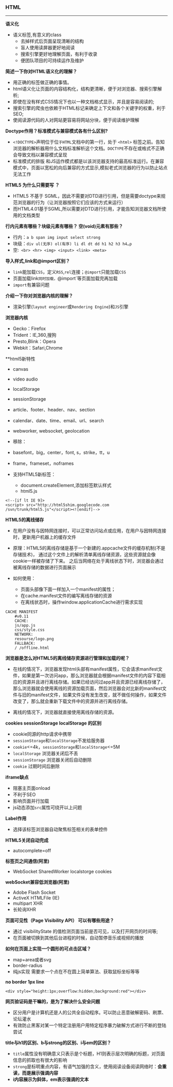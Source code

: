 
### HTML
---

**语义化**

- 语义标签,有意义的class 
  - 去掉样式后页面呈现清晰的结构
  - 盲人使用读屏器更好地阅读
  - 搜索引擎更好地理解页面，有利于收录
  - 便团队项目的可持续运作及维护

**简述一下你对HTML语义化的理解？**
- 用正确的标签做正确的事情。
- html语义化让页面的内容结构化，结构更清晰，便于对浏览器、搜索引擎解析;
- 即使在没有样式CSS情况下也以一种文档格式显示，并且是容易阅读的;
- 搜索引擎的爬虫也依赖于HTML标记来确定上下文和各个关键字的权重，利于SEO;
- 使阅读源代码的人对网站更容易将网站分块，便于阅读维护理解

**Doctype作用？标准模式与兼容模式各有什么区别?**

- `<!DOCTYPE>`声明位于位`于HTML`文档中的第一行，处于 `<html>` 标签之前。告知浏览器的解析器用什么文档标准解析这个文档。`DOCTYPE`不存在或格式不正确会导致文档以兼容模式呈现
- 标准模式的排版 和JS运作模式都是以该浏览器支持的最高标准运行。在兼容模式中，页面以宽松的向后兼容的方式显示,模拟老式浏览器的行为以防止站点无法工作

**HTML5 为什么只需要写 <!DOCTYPE HTML>？**

- HTML5 不基于 SGML，因此不需要对DTD进行引用，但是需要doctype来规范浏览器的行为（让浏览器按照它们应该的方式来运行）
-  而HTML4.01基于SGML,所以需要对DTD进行引用，才能告知浏览器文档所使用的文档类型

**行内元素有哪些？块级元素有哪些？ 空(void)元素有那些？**

- 行内：`a b span img input select strong`
- 块级：`div ul(无序) ol(有序) li dl dt dd h1 h2 h3 h4…p`
- 空:` <br> <hr> <img> <input> <link> <meta>`

**导入样式,link和@import区别？**

- `link`能加载`CSS`，定义`RSS`,`rel`连接；`@import`只能加载`CSS`
- 页面加载link`同时加载，`@import`等页面加载完再加载
- `import`有兼容问题

**介绍一下你对浏览器内核的理解？**

- 渲染引擎(`layout engineer`或`Rendering Engine`)和`JS`引擎

**浏览器内核**

- Gecko：Firefox
- Trident：IE,360,搜狗
- Presto,Blink：Opera
- Webkit：Safari,Chrome

**html5新特性
  - canvas
  - video audio 
  - localStorage
  - sessionStorage
  - article、footer、header、nav、section
  - calendar、date、time、email、url、search
  - webworker, websocket, geolocation
  
-  移除：
  - basefont，big，center，font, s，strike，tt，u
  - frame，frameset，noframes
  
- 支持HTML5新标签：
  - document.createElement,添加标签默认样式
  - html5.js

```
<!--[if lt IE 9]>
<script> src="http://html5shim.googlecode.com
/svn/trunk/html5.js"</script><![endif]-->
```


**HTML5的离线储存**

- 在用户没有与因特网连接时，可以正常访问站点或应用，在用户与因特网连接时，更新用户机器上的缓存文件

- 原理：HTML5的离线存储是基于一个新建的.appcache文件的缓存机制(不是存储技术)，
通过这个文件上的解析清单离线存储资源，这些资源就会像cookie一样被存储了下来。
之后当网络在处于离线状态下时，浏览器会通过被离线存储的数据进行页面展示

- 如何使用：
  - 页面头部像下面一样加入一个manifest的属性；
  - 在cache.manifest文件的编写离线存储的资源
  - 在离线状态时，操作window.applicationCache进行需求实现
```
CACHE MANIFEST
    #v0.11
    CACHE:
    js/app.js
    css/style.css
    NETWORK:
    resourse/logo.png
    FALLBACK:
    / /offline.html
```

**浏览器是怎么对HTML5的离线储存资源进行管理和加载的呢？**

- 在线的情况下，浏览器发现html头部有manifest属性，它会请求manifest文件，如果是第一次访问app，那么浏览器就会根据manifest文件的内容下载相应的资源并且进行离线存储。如果已经访问过app并且资源已经离线存储了，那么浏览器就会使用离线的资源加载页面，然后浏览器会对比新的manifest文件与旧的manifest文件，如果文件没有发生改变，就不做任何操作，如果文件改变了，那么就会重新下载文件中的资源并进行离线存储。

- 离线的情况下，浏览器就直接使用离线存储的资源。

**cookies sessionStorage localStorage 的区别**

- cookie同源的http请求中携带
- `sessionStorage`和`localStorage`不发给服务器 
- `cookie`<=4k，`sessionStorage`和`localStorage`<=5M
- `localStorage` 浏览器关闭后不丢
- `sessionStorage`  浏览器关闭后自动删除
- `cookie`  过期时间后删除
  
**iframe缺点**

- 阻塞主页面onload
- 不利于SEO
- 影响页面并行加载
- js动态添加`src`属性可绕开以上问题

**Label作用**

- 选择该标签浏览器自动聚焦标签相关的表单控件

**HTML5关闭自动完成**

- autocomplete=off

**标签页之间通信(阿里)**

- WebSocket SharedWorker localstorge cookies
 
**webSocket兼容低浏览器(阿里)**

- Adobe Flash Socket 
- ActiveX HTMLFile (IE) 
- multipart XHR 
- 长轮询XHR

**页面可见性（Page Visibility API） 可以有哪些用途？**

- 通过 visibilityState 的值检测页面当前是否可见，以及打开网页的时间等;
- 在页面被切换到其他后台进程的时候，自动暂停音乐或视频的播放

**如何在页面上实现一个圆形的可点击区域？**

- map+area或者svg
- border-radius
- 纯js实现 需要求一个点在不在圆上简单算法、获取鼠标坐标等等

**no border 1px line**

```
<div style="height:1px;overflow:hidden;background:red"></div>
```

**网页验证码是干嘛的，是为了解决什么安全问题**

- 区分用户是计算机还是人的公共全自动程序。可以防止恶意破解密码、刷票、论坛灌水
- 有效防止黑客对某一个特定注册用户用特定程序暴力破解方式进行不断的登陆尝试

**title与h1的区别、b与strong的区别、i与em的区别？**

- `title`属性没有明确意义只表示是个标题，H1则表示层次明确的标题，对页面信息的抓取也有很大的影响
- `strong`是标明重点内容，有语气加强的含义，使用阅读设备阅读网络时：<strong>会重读，而<B>是展示强调内容
- i内容展示为斜体，em表示强调的文本



 
